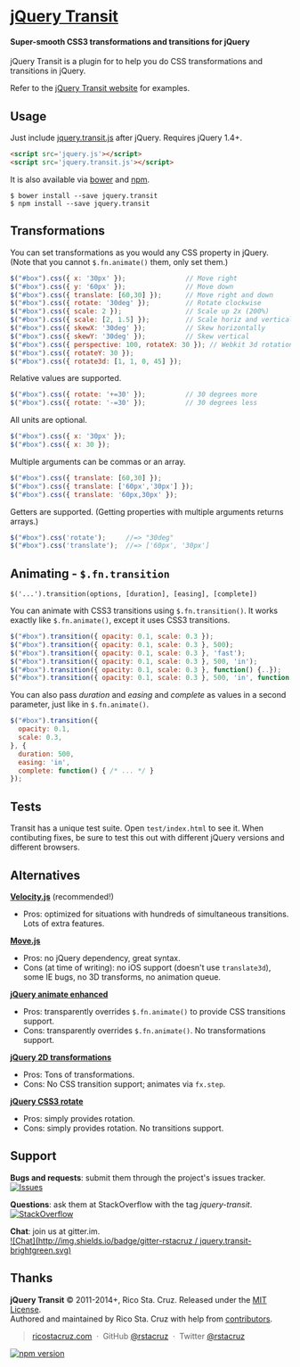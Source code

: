 # [jQuery Transit](http://ricostacruz.com/jquery.transit)
#### Super-smooth CSS3 transformations and transitions for jQuery

jQuery Transit is a plugin for to help you do CSS transformations and 
transitions in jQuery.

Refer to the [jQuery Transit website](http://ricostacruz.com/jquery.transit) for 
examples.

Usage
-----

Just include [jquery.transit.js] after jQuery. Requires jQuery 1.4+.

``` html
<script src='jquery.js'></script>
<script src='jquery.transit.js'></script>
```

It is also available via [bower] and [npm].

    $ bower install --save jquery.transit
    $ npm install --save jquery.transit

[bower]: http://bower.io/search/?q=jquery.transit
[npm]: http://npmjs.org/package/jquery.transit
[jquery.transit.js]: https://github.com/rstacruz/jquery.transit/blob/master/jquery.transit.js

Transformations
---------------

You can set transformations as you would any CSS property in jQuery.
(Note that you cannot `$.fn.animate()` them, only set them.)

``` javascript
$("#box").css({ x: '30px' });               // Move right
$("#box").css({ y: '60px' });               // Move down
$("#box").css({ translate: [60,30] });      // Move right and down
$("#box").css({ rotate: '30deg' });         // Rotate clockwise
$("#box").css({ scale: 2 });                // Scale up 2x (200%)
$("#box").css({ scale: [2, 1.5] });         // Scale horiz and vertical
$("#box").css({ skewX: '30deg' });          // Skew horizontally
$("#box").css({ skewY: '30deg' });          // Skew vertical
$("#box").css({ perspective: 100, rotateX: 30 }); // Webkit 3d rotation
$("#box").css({ rotateY: 30 });
$("#box").css({ rotate3d: [1, 1, 0, 45] });
```

Relative values are supported.

``` javascript
$("#box").css({ rotate: '+=30' });          // 30 degrees more
$("#box").css({ rotate: '-=30' });          // 30 degrees less
```

All units are optional.

``` javascript
$("#box").css({ x: '30px' });
$("#box").css({ x: 30 });
```

Multiple arguments can be commas or an array.

``` javascript
$("#box").css({ translate: [60,30] });
$("#box").css({ translate: ['60px','30px'] });
$("#box").css({ translate: '60px,30px' });
```

Getters are supported. (Getting properties with multiple arguments returns
arrays.)

``` javascript
$("#box").css('rotate');     //=> "30deg"
$("#box").css('translate');  //=> ['60px', '30px']
```

Animating - `$.fn.transition`
-----------------------------

    $('...').transition(options, [duration], [easing], [complete])

You can animate with CSS3 transitions using `$.fn.transition()`. It works 
exactly like `$.fn.animate()`, except it uses CSS3 transitions.

``` javascript
$("#box").transition({ opacity: 0.1, scale: 0.3 });
$("#box").transition({ opacity: 0.1, scale: 0.3 }, 500);                         // duration
$("#box").transition({ opacity: 0.1, scale: 0.3 }, 'fast');                      // easing
$("#box").transition({ opacity: 0.1, scale: 0.3 }, 500, 'in');                   // duration+easing
$("#box").transition({ opacity: 0.1, scale: 0.3 }, function() {..});             // callback
$("#box").transition({ opacity: 0.1, scale: 0.3 }, 500, 'in', function() {..});  // everything
```

You can also pass *duration* and *easing* and *complete* as values in a second parameter, just like in `$.fn.animate()`.

``` javascript
$("#box").transition({
  opacity: 0.1, 
  scale: 0.3,
}, {
  duration: 500,
  easing: 'in',
  complete: function() { /* ... */ }
});
```

Tests
-----

Transit has a unique test suite. Open `test/index.html` to see it. When 
contibuting fixes, be sure to test this out with different jQuery versions and 
different browsers.

Alternatives
------------

__[Velocity.js](https://velocityjs.org)__ (recommended!)

 * Pros: optimized for situations with hundreds of simultaneous transitions. Lots of extra features.

__[Move.js](https://github.com/visionmedia/move.js)__

 * Pros: no jQuery dependency, great syntax.
 * Cons (at time of writing): no iOS support (doesn't use `translate3d`), some
   IE bugs, no 3D transforms, no animation queue.

__[jQuery animate 
enhanced](https://github.com/benbarnett/jQuery-Animate-Enhanced)__

* Pros: transparently overrides `$.fn.animate()` to provide CSS transitions 
  support.
* Cons: transparently overrides `$.fn.animate()`. No transformations support.

__[jQuery 2D transformations](https://github.com/heygrady/transform/)__

* Pros: Tons of transformations.
* Cons: No CSS transition support; animates via `fx.step`.

__[jQuery CSS3 rotate](http://plugins.jquery.com/project/Rotate)__

* Pros: simply provides rotation.
* Cons: simply provides rotation. No transitions support.

Support
-------

__Bugs and requests__: submit them through the project's issues tracker.<br>
[![Issues](http://img.shields.io/github/issues/rstacruz/jquery.transit.svg)]( https://github.com/rstacruz/jquery.transit/issues )

__Questions__: ask them at StackOverflow with the tag *jquery-transit*.<br>
[![StackOverflow](http://img.shields.io/badge/stackoverflow-jquery--transit-brightgreen.svg)]( http://stackoverflow.com/questions/tagged/jquery-transit )

__Chat__: join us at gitter.im.<br>
[![Chat](http://img.shields.io/badge/gitter-rstacruz / jquery.transit-brightgreen.svg)]( https://gitter.im/rstacruz/jquery.transit )

Thanks
------

**jQuery Transit** © 2011-2014+, Rico Sta. Cruz. Released under the [MIT License].<br>
Authored and maintained by Rico Sta. Cruz with help from [contributors].

> [ricostacruz.com](http://ricostacruz.com) &nbsp;&middot;&nbsp;
> GitHub [@rstacruz](https://github.com/rstacruz) &nbsp;&middot;&nbsp;
> Twitter [@rstacruz](https://twitter.com/rstacruz)

[MIT License]: http://mit-license.org/
[contributors]: http://github.com/rstacruz/jquery.transit/contributors

[![npm version](https://img.shields.io/npm/v/jquery.transit.png)](https://npmjs.org/package/jquery.transit "View this project on npm")
